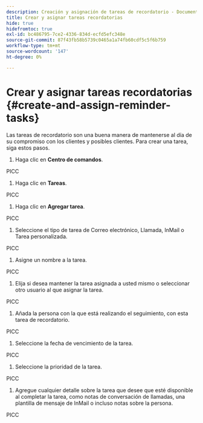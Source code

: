 ```yaml
---
description: Creación y asignación de tareas de recordatorio - Documentos de Marketo - Documentación del producto
title: Crear y asignar tareas recordatorias
hide: true
hidefromtoc: true
exl-id: bc486795-7ce2-4336-834d-ecfd5efc348e
source-git-commit: 87f43fb58b5739c0465a1a74fb60cdf5c5f6b759
workflow-type: tm+mt
source-wordcount: '147'
ht-degree: 0%

---
```


# Crear y asignar tareas recordatorias {#create-and-assign-reminder-tasks}

Las tareas de recordatorio son una buena manera de mantenerse al día de su compromiso con los clientes y posibles clientes. Para crear una tarea, siga estos pasos.

1. Haga clic en **Centro de comandos**.

PICC

1. Haga clic en **Tareas**.

PICC

1. Haga clic en **Agregar tarea**.

PICC

1. Seleccione el tipo de tarea de Correo electrónico, Llamada, InMail o Tarea personalizada.

PICC

1. Asigne un nombre a la tarea.

PICC

1. Elija si desea mantener la tarea asignada a usted mismo o seleccionar otro usuario al que asignar la tarea.

PICC

1. Añada la persona con la que está realizando el seguimiento, con esta tarea de recordatorio.

PICC

1. Seleccione la fecha de vencimiento de la tarea.

PICC

1. Seleccione la prioridad de la tarea.

PICC

1. Agregue cualquier detalle sobre la tarea que desee que esté disponible al completar la tarea, como notas de conversación de llamadas, una plantilla de mensaje de InMail o incluso notas sobre la persona.

PICC
